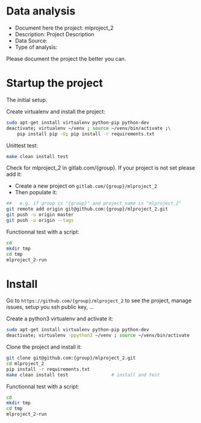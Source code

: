 # Data analysis
- Document here the project: mlproject_2
- Description: Project Description
- Data Source:
- Type of analysis:

Please document the project the better you can.

# Startup the project

The initial setup.

Create virtualenv and install the project:
```bash
sudo apt-get install virtualenv python-pip python-dev
deactivate; virtualenv ~/venv ; source ~/venv/bin/activate ;\
    pip install pip -U; pip install -r requirements.txt
```

Unittest test:
```bash
make clean install test
```

Check for mlproject_2 in gitlab.com/{group}.
If your project is not set please add it:

- Create a new project on `gitlab.com/{group}/mlproject_2`
- Then populate it:

```bash
##   e.g. if group is "{group}" and project_name is "mlproject_2"
git remote add origin git@github.com:{group}/mlproject_2.git
git push -u origin master
git push -u origin --tags
```

Functionnal test with a script:

```bash
cd
mkdir tmp
cd tmp
mlproject_2-run
```

# Install

Go to `https://github.com/{group}/mlproject_2` to see the project, manage issues,
setup you ssh public key, ...

Create a python3 virtualenv and activate it:

```bash
sudo apt-get install virtualenv python-pip python-dev
deactivate; virtualenv -ppython3 ~/venv ; source ~/venv/bin/activate
```

Clone the project and install it:

```bash
git clone git@github.com:{group}/mlproject_2.git
cd mlproject_2
pip install -r requirements.txt
make clean install test                # install and test
```
Functionnal test with a script:

```bash
cd
mkdir tmp
cd tmp
mlproject_2-run
```
